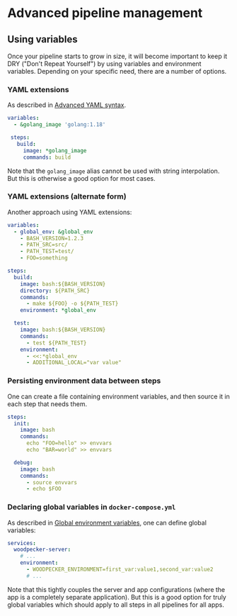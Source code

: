 # Advanced pipeline management

## Using variables

Once your pipeline starts to grow in size, it will become important to keep it DRY ("Don't Repeat Yourself") by using variables and environment variables. Depending on your specific need, there are a number of options.

### YAML extensions

As described in [Advanced YAML syntax](./35-advanced-yaml-syntax.md).
```yml
variables:
  - &golang_image 'golang:1.18'

 steps:
   build:
     image: *golang_image
     commands: build
```
Note that the `golang_image` alias cannot be used with string interpolation. But this is otherwise a good option for most cases.

### YAML extensions (alternate form)

Another approach using YAML extensions:
```yml
variables:
  - global_env: &global_env
    - BASH_VERSION=1.2.3
    - PATH_SRC=src/
    - PATH_TEST=test/
    - FOO=something

steps:
  build:
    image: bash:${BASH_VERSION}
    directory: ${PATH_SRC}
    commands:
      - make ${FOO} -o ${PATH_TEST}
    environment: *global_env

  test:
    image: bash:${BASH_VERSION}
    commands:
      - test ${PATH_TEST}
    environment:
      - <<:*global_env
      - ADDITIONAL_LOCAL="var value"
```

### Persisting environment data between steps

One can create a file containing environment variables, and then source it in each step that needs them.
```yml
steps:
  init:
    image: bash
    commands:
      echo "FOO=hello" >> envvars
      echo "BAR=world" >> envvars

  debug:
    image: bash
    commands:
      - source envvars
      - echo $FOO
```

### Declaring global variables in `docker-compose.yml`

As described in [Global environment variables](./50-environment.md#global-environment-variables), one can define global variables:
```yml
services:
  woodpecker-server:
    # ...
    environment:
      - WOODPECKER_ENVIRONMENT=first_var:value1,second_var:value2
      # ...
```
Note that this tightly couples the server and app configurations (where the app is a completely separate application). But this is a good option for truly global variables which should apply to all steps in all pipelines for all apps.
